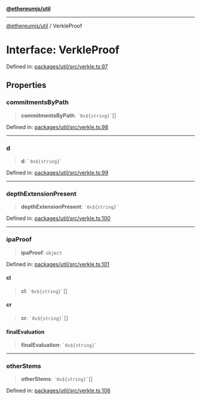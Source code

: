[**@ethereumjs/util**](../README.md)

***

[@ethereumjs/util](../README.md) / VerkleProof

# Interface: VerkleProof

Defined in: [packages/util/src/verkle.ts:97](https://github.com/ethereumjs/ethereumjs-monorepo/blob/master/packages/util/src/verkle.ts#L97)

## Properties

### commitmentsByPath

> **commitmentsByPath**: `` `0x${string}` ``[]

Defined in: [packages/util/src/verkle.ts:98](https://github.com/ethereumjs/ethereumjs-monorepo/blob/master/packages/util/src/verkle.ts#L98)

***

### d

> **d**: `` `0x${string}` ``

Defined in: [packages/util/src/verkle.ts:99](https://github.com/ethereumjs/ethereumjs-monorepo/blob/master/packages/util/src/verkle.ts#L99)

***

### depthExtensionPresent

> **depthExtensionPresent**: `` `0x${string}` ``

Defined in: [packages/util/src/verkle.ts:100](https://github.com/ethereumjs/ethereumjs-monorepo/blob/master/packages/util/src/verkle.ts#L100)

***

### ipaProof

> **ipaProof**: `object`

Defined in: [packages/util/src/verkle.ts:101](https://github.com/ethereumjs/ethereumjs-monorepo/blob/master/packages/util/src/verkle.ts#L101)

#### cl

> **cl**: `` `0x${string}` ``[]

#### cr

> **cr**: `` `0x${string}` ``[]

#### finalEvaluation

> **finalEvaluation**: `` `0x${string}` ``

***

### otherStems

> **otherStems**: `` `0x${string}` ``[]

Defined in: [packages/util/src/verkle.ts:106](https://github.com/ethereumjs/ethereumjs-monorepo/blob/master/packages/util/src/verkle.ts#L106)

